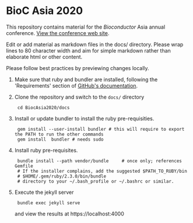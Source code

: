 # BioC Asia 2020

This repository contains material for the _Bioconductor_ Asia annual
conference. [View the conference web site][1].

Edit or add material as markdown files in the docs/ directory. Please
wrap lines to 80 character width and aim for simple markdown rather
than elaborate html or other content.

Please follow best practices by previewing changes locally.

1. Make sure that ruby and bundler are installed, following the
   'Requirements' section of [GitHub's documentation][2].

2. Clone the repository and switch to the `docs/` directory

        cd BiocAsia2020/docs

3. Install or update bundler to install the ruby pre-requisities.

        gem install --user-install bundler # this will require to export the PATH to run the other commands
        gem install  bundler # needs sudo

4. Install ruby pre-requisites.

        bundle install --path vendor/bundle     # once only; references Gemfile
        # If the installer complains, add the suggested $PATH_TO_RUBY/bin
        # $HOME/.gem/ruby/2.3.0/bin/bundle
        # directory to your ~/.bash_profile or ~/.bashrc or similar.

5. Execute the jekyll server

        bundle exec jekyll serve

    and view the results at https://localhost:4000

[1]: https://bioconductor.github.io/BiocAsia2020
[2]: https://help.github.com/articles/setting-up-your-github-pages-site-locally-with-jekyll/#requirements
